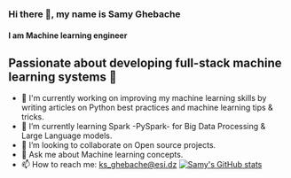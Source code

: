 ### Hi there 👋, my name is Samy Ghebache
#### I am Machine learning engineer
## Passionate about developing full-stack machine learning systems 🚀
- 🔭 I'm currently working on improving my machine learning skills by writing articles on Python best practices and machine learning tips & tricks.
- 🌱 I’m currently learning Spark -PySpark- for Big Data Processing & Large Language models.
- 👯 I’m looking to collaborate on Open source projects.
- 💬 Ask me about Machine learning concepts.
- 📫 How to reach me: ks_ghebache@esi.dz
[![Samy's GitHub stats](https://github-readme-stats.vercel.app/api?username=samy-ghebache)](https://github.com/samy-ghebache/github-readme-stats)

